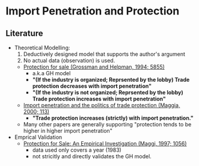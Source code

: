 # Import Penetration and Protection  
## Literature

- Theoretical Modelling: 
    1) Deductively designed model that supports the author's argument
    2) No actual data (observation) is used. 
  - [Protection for sale (Grossman and Helpman, 1994; 5855)](https://sci-hub.st/https://www.jstor.org/stable/2118033) 
    - a.k.a GH model
    - **"(If the industry is organized; Reprsented by the lobby) Trade protection decreases with import penetration"** 
    - **"(If the industry is not organized; Reprsented by the lobby) Trade protection increases with import penetration"**
  - [Import penetration and the politics of trade protection (Maggia, 2000; 113)](https://sci-hub.st/https://www.sciencedirect.com/science/article/pii/S002219969900029X)
    - **"Trade protection increases (strictly) with import penetration."**
  - Many other papers are generally supporting "protection tends to be higher in higher import penetration"
- Emprical Validation
  - [Protection for Sale: An Empirical Investigation (Maggi, 1997; 1056)](https://www.nber.org/papers/w5942.pdf)
    - data used only covers a year (1983)
    - not stricitly and directly validates the GH model. 

